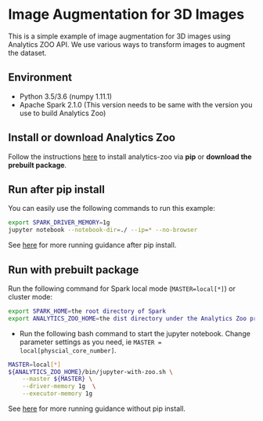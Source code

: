 # Image Augmentation for 3D Images
This is a simple example of image augmentation for 3D images using Analytics ZOO API. We use various ways to transform images to augment the dataset.

## Environment
* Python 3.5/3.6 (numpy 1.11.1)
* Apache Spark 2.1.0 (This version needs to be same with the version you use to build Analytics Zoo)

## Install or download Analytics Zoo
Follow the instructions [here](https://analytics-zoo.github.io/master/#PythonUserGuide/install/) to install analytics-zoo via __pip__ or __download the prebuilt package__.

## Run after pip install
You can easily use the following commands to run this example:
```bash
export SPARK_DRIVER_MEMORY=1g
jupyter notebook --notebook-dir=./ --ip=* --no-browser
```
See [here](https://analytics-zoo.github.io/master/#PythonUserGuide/run/#run-after-pip-install) for more running guidance after pip install.

## Run with prebuilt package
Run the following command for Spark local mode (`MASTER=local[*]`) or cluster mode:
```bash
export SPARK_HOME=the root directory of Spark
export ANALYTICS_ZOO_HOME=the dist directory under the Analytics Zoo project
```

* Run the following bash command to start the jupyter notebook. Change parameter settings as you need, ie `MASTER = local[physcial_core_number]`.
```bash
MASTER=local[*]
${ANALYTICS_ZOO_HOME}/bin/jupyter-with-zoo.sh \
    --master ${MASTER} \
    --driver-memory 1g  \
    --executor-memory 1g
```

See [here](https://analytics-zoo.github.io/master/#PythonUserGuide/run/#run-without-pip-install) for more running guidance without pip install.
